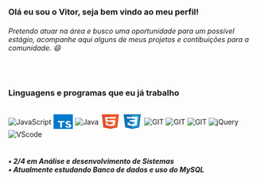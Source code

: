 ### Olá eu sou o Vitor, seja bem vindo ao meu perfil!

<h6>Pretendo atuar na área e busco uma oportunidade para um possível estágio, acompanhe aqui alguns  de meus
projetos e contibuições para a comunidade. 😄</h6> 
<br>


          
<h3>Linguagens e programas que eu já trabalho</h3>
<div style="display: inline_block"><br>
  <img align="center" alt="JavaScript" height="30" width="40" src="https://devicons.railway.app/i/javascript.svg">
  <img align="center" alt="TypeScript" height="30" width="40" src="https://raw.githubusercontent.com/devicons/devicon/master/icons/typescript/typescript-plain.svg">
  <img align="center" alt="Java" height="30" width="40" src="https://devicons.railway.app/i/java.svg">
  <img align="center" alt="HTML" height="30" width="40" src="https://raw.githubusercontent.com/devicons/devicon/master/icons/html5/html5-original.svg">
  <img align="center" alt="CSS" height="30" width="40" src="https://raw.githubusercontent.com/devicons/devicon/master/icons/css3/css3-original.svg">
  <img align="center" alt="GIT" height="30" width="40" src="https://devicons.railway.app/i/git.svg">
  <img align="center" alt="GIT" height="30" width="40" src="https://devicons.railway.app/i/react.svg">
  <img align="center" alt="GIT" height="30" width="40" src="https://devicons.railway.app/i/bootstrap.svg">
  <img align="center" alt="jQuery" height="30" width="40" src="https://devicons.railway.app/i/jquery.svg"> 
  <img align="center" alt="VScode" height="30" width="40" src="https://devicons.railway.app/i/visual-studio-code.svg"> 
  
</div>
  
  <br>
  
  <h5>• 2/4 em Análise e desenvolvimento de Sistemas <br>
  • Atualmente estudando Banco de dados e uso do MySQL</h5>
